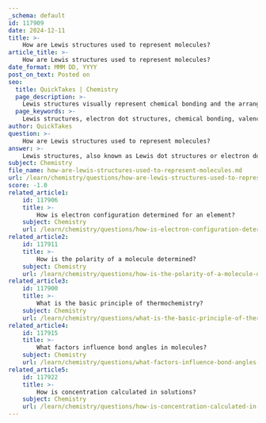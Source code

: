 ```yaml
---
_schema: default
id: 117909
date: 2024-12-11
title: >-
    How are Lewis structures used to represent molecules?
article_title: >-
    How are Lewis structures used to represent molecules?
date_format: MMM DD, YYYY
post_on_text: Posted on
seo:
  title: QuickTakes | Chemistry
  page_description: >-
    Lewis structures visually represent chemical bonding and the arrangement of electrons in a molecule. They illustrate valence electrons, covalent bonds, and help predict molecular geometry, crucial for understanding chemical properties.
  page_keywords: >-
    Lewis structures, electron dot structures, chemical bonding, valence electrons, covalent bonds, octet rule, resonance structures, molecular geometry, VSEPR theory, predicting shape of molecules
author: QuickTakes
question: >-
    How are Lewis structures used to represent molecules?
answer: >-
    Lewis structures, also known as Lewis dot structures or electron dot structures, are diagrams that represent the chemical bonding between atoms in a molecule and illustrate the arrangement of valence electrons. Named after the American chemist Gilbert Newton Lewis, these structures provide a visual representation of how atoms are connected and the distribution of electrons, including lone pairs.\n\n### Key Features of Lewis Structures:\n\n1. **Representation of Valence Electrons**: Lewis structures depict the outermost electrons of an atom, which are crucial for understanding how atoms bond. Each dot represents a valence electron, and lines between atoms represent covalent bonds.\n\n2. **Bonding and Lone Pairs**: In a Lewis structure, lines (or pairs of dots) indicate shared electrons between atoms, while lone pairs of electrons are shown as pairs of dots that are not involved in bonding. This helps in visualizing the electron distribution around the atoms.\n\n3. **Octet Rule**: Many Lewis structures are drawn with the aim of satisfying the octet rule, where atoms tend to form bonds until they are surrounded by eight valence electrons. This is particularly relevant for main group elements.\n\n4. **Resonance Structures**: Some molecules can be represented by multiple valid Lewis structures, known as resonance structures. These structures illustrate different possible arrangements of electrons, contributing to a more accurate depiction of the molecule's electron distribution.\n\n5. **Predicting Molecular Geometry**: While Lewis structures do not directly provide information about molecular geometry, they are essential for predicting the shape of molecules when combined with theories such as VSEPR (Valence Shell Electron Pair Repulsion) theory.\n\n### Steps to Draw a Lewis Structure:\n\n1. **Count Valence Electrons**: Determine the total number of valence electrons available from all atoms in the molecule.\n2. **Arrange Atoms**: Identify the central atom (usually the least electronegative) and arrange the other atoms around it.\n3. **Form Bonds**: Connect the atoms with single bonds and subtract the corresponding electrons from the total count.\n4. **Complete Octets**: Distribute remaining electrons to complete the octets of the outer atoms first, then place any leftover electrons on the central atom.\n5. **Adjust for Multiple Bonds**: If the central atom does not have an octet, consider forming double or triple bonds by converting lone pairs from surrounding atoms into bonding pairs.\n\n### Importance of Lewis Structures:\n\nLewis structures are fundamental in chemistry as they provide insights into the bonding and reactivity of molecules. They help predict the types of bonds that can form, the molecular geometry, and the overall chemical properties of compounds. Understanding Lewis structures is essential for students and professionals in chemistry, as they serve as a foundational tool for more advanced concepts in molecular chemistry and bonding theories.
subject: Chemistry
file_name: how-are-lewis-structures-used-to-represent-molecules.md
url: /learn/chemistry/questions/how-are-lewis-structures-used-to-represent-molecules
score: -1.0
related_article1:
    id: 117906
    title: >-
        How is electron configuration determined for an element?
    subject: Chemistry
    url: /learn/chemistry/questions/how-is-electron-configuration-determined-for-an-element
related_article2:
    id: 117911
    title: >-
        How is the polarity of a molecule determined?
    subject: Chemistry
    url: /learn/chemistry/questions/how-is-the-polarity-of-a-molecule-determined
related_article3:
    id: 117900
    title: >-
        What is the basic principle of thermochemistry?
    subject: Chemistry
    url: /learn/chemistry/questions/what-is-the-basic-principle-of-thermochemistry
related_article4:
    id: 117915
    title: >-
        What factors influence bond angles in molecules?
    subject: Chemistry
    url: /learn/chemistry/questions/what-factors-influence-bond-angles-in-molecules
related_article5:
    id: 117922
    title: >-
        How is concentration calculated in solutions?
    subject: Chemistry
    url: /learn/chemistry/questions/how-is-concentration-calculated-in-solutions
---
```


&nbsp;